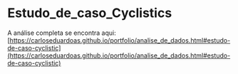 # Estudo_de_caso_Cyclistics
 
A análise completa se encontra aqui: [https://carloseduardoas.github.io/portfolio/analise_de_dados.html#estudo-de-caso-cyclistic](https://carloseduardoas.github.io/portfolio/analise_de_dados.html#estudo-de-caso-cyclistic)
